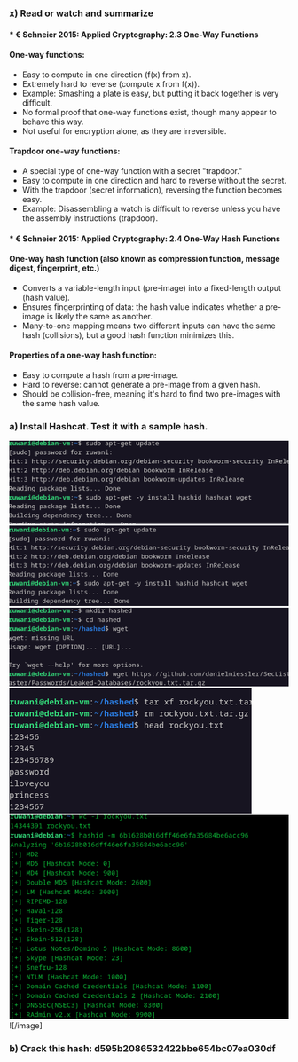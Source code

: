 ### x) Read or watch and summarize
####  * € Schneier 2015: Applied Cryptography: 2.3 One-Way Functions

#### **One-way functions:**

- Easy to compute in one direction (f(x) from x).
- Extremely hard to reverse (compute x from f(x)).
- Example: Smashing a plate is easy, but putting it back together is very difficult.
- No formal proof that one-way functions exist, though many appear to behave this way.
- Not useful for encryption alone, as they are irreversible.

#### **Trapdoor one-way functions:**

- A special type of one-way function with a secret "trapdoor."
- Easy to compute in one direction and hard to reverse without the secret.
- With the trapdoor (secret information), reversing the function becomes easy.
- Example: Disassembling a watch is difficult to reverse unless you have the assembly instructions (trapdoor).
  
####  * € Schneier 2015: Applied Cryptography: 2.4 One-Way Hash Functions

#### **One-way hash function (also known as compression function, message digest, fingerprint, etc.)**

- Converts a variable-length input (pre-image) into a fixed-length output (hash value).
- Ensures fingerprinting of data: the hash value indicates whether a pre-image is likely the same as another.
- Many-to-one mapping means two different inputs can have the same hash (collisions), but a good hash function minimizes this.
 
#### **Properties of a one-way hash function:**
  
- Easy to compute a hash from a pre-image.
- Hard to reverse: cannot generate a pre-image from a given hash.
- Should be collision-free, meaning it's hard to find two pre-images with the same hash value.
  
### a) Install Hashcat. Test it with a sample hash. 
![/image](https://github.com/RuwaniW/Informarion-Security/blob/main/images/Screenshot%202024-09-25%20054002.png)
![/image](https://github.com/RuwaniW/Informarion-Security/blob/main/images/Screenshot%202024-09-25%20054005.png)
![/image](https://github.com/RuwaniW/Informarion-Security/blob/main/images/Screenshot%202024-09-25%20055004.png)
![/image](https://github.com/RuwaniW/Informarion-Security/blob/main/images/Screenshot%202024-09-25%20055322.png)
![/image](https://github.com/RuwaniW/Informarion-Security/blob/main/images/Screenshot%202024-09-27%20084233.png)
 ![/image]
 

### b) Crack this hash: d595b2086532422bbe654bc07ea030df

